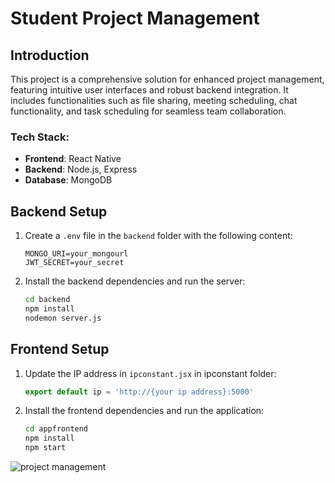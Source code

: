 # Student Project Management

## Introduction

This project is a comprehensive solution for enhanced project management, featuring intuitive user interfaces and robust backend integration. It includes functionalities such as file sharing, meeting scheduling, chat functionality, and task scheduling for seamless team collaboration.

### Tech Stack:
- **Frontend**: React Native
- **Backend**: Node.js, Express
- **Database**: MongoDB


## Backend Setup

1. Create a `.env` file in the `backend` folder with the following content:

    ```plaintext
    MONGO_URI=your_mongourl
    JWT_SECRET=your_secret
    ```

2. Install the backend dependencies and run the server:

    ```bash
    cd backend
    npm install
    nodemon server.js
    ```

## Frontend Setup

1. Update the IP address in `ipconstant.jsx` in ipconstant folder:

    ```javascript
    export default ip = 'http://{your ip address}:5000'
    ```

2. Install the frontend dependencies and run the application:

    ```bash
    cd appfrontend
    npm install
    npm start
    ```


![project management](https://github.com/DEEPVYAS03/Student-Project-Management/assets/113181349/92f27fe0-e8f5-4532-a8a1-5f49a142d917)

